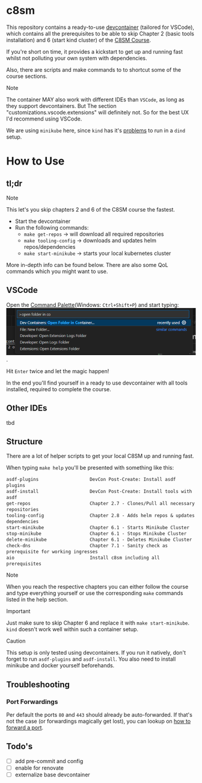 # c8sm
This repository contains a ready-to-use [devcontainer](https://containers.dev/) (tailored for VSCode),
which contains all the prerequisites to be able to skip Chapter 2 (basic tools installation) and 6 (start kind cluster) of the [C8SM Course](https://employee-academy.camunda.com/c8-self-managed-using-c8-helm-chart).

If you're short on time, it provides a kickstart to get up and running fast whilst not polluting your own system with dependencies.

Also, there are scripts and make commands to to shortcut some of the course sections.

> [!NOTE]
> The container MAY also work with different IDEs than `VSCode`, as long as they support devcontainers.
> But The section "customizations.vscode.extensions" will definitely not. So for the best UX I'd recommend using VSCode.

We are using `minikube` here, since `kind` has it's [problems](https://github.com/kubernetes-sigs/kind/issues/3196) to run in a `dind` setup.

# How to Use

## tl;dr

> [!NOTE]
> This let's you skip chapters 2 and 6 of the C8SM course the fastest.

* Start the devcontainer
* Run the following commands:
  * `make get-repos` -> will download all required repositories
  * `make tooling-config` -> downloads and updates helm repos/dependencies
  * `make start-minikube` -> starts your local kubernetes cluster

More in-depth info can be found below. There are also some QoL commands which you might want to use.

## VSCode
Open the [Command Palette](https://code.visualstudio.com/docs/getstarted/userinterface#_command-palette)(Windows: `Ctrl+Shift+P`) and start typing: ![alt text](img/image.png).

Hit `Enter` twice and let the magic happen!

In the end you'll find yourself in a ready to use devcontainer with all tools installed, required to complete the course.

## Other IDEs
tbd

## Structure
There are a lot of helper scripts to get your local C8SM up and running fast.

When typing `make help` you'll be presented with something like this:
```make help
asdf-plugins                   DevCon Post-Create: Install asdf plugins
asdf-install                   DevCon Post-Create: Install tools with asdf
get-repos                      Chapter 2.7 - Clones/Pull all necessary repositories
tooling-config                 Chapter 2.8 - Adds helm repos & updates dependencies
start-minikube                 Chapter 6.1 - Starts Minikube Cluster
stop-minikube                  Chapter 6.1 - Stops Minikube Cluster
delete-minikube                Chapter 6.1 - Deletes Minikube Cluster
check-dns                      Chapter 7.1 - Sanity check as prerequisite for working ingresses
aio                            Install c8sm including all prerequisites
```

> [!NOTE]
> When you reach the respective chapters you can either follow the course and type everything yourself
> or use the corresponding `make` commands listed in the help section.

> [!IMPORTANT]
> Just make sure to skip Chapter 6 and replace it with `make start-minikube`.
> `kind` doesn't work well within such a container setup.

> [!CAUTION]
> This setup is only tested using devcontainers. If you run it natively, don't forget to run `asdf-plugins` and `asdf-install`. You also need to install minikube and docker yourself beforehands.

## Troubleshooting
### Port Forwardings
Per default the ports `80` and `443` should already be auto-forwarded.
If that's not the case (or forwardings magically get lost), you can lookup on [how to forward a port](https://code.visualstudio.com/docs/devcontainers/containers#_temporarily-forwarding-a-port).

## Todo's

* [ ] add pre-commit and config
* [ ] enable for renovate
* [ ] externalize base devcontainer
